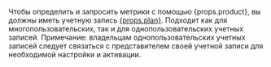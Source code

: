 <span>Чтобы определить и запросить метрики с помощью {props.product}, вы должны иметь учетную запись <a href="https://www.getdbt.com/pricing/">{props.plan}</a>. <a href="https://docs.getdbt.com/docs/cloud/about-cloud/access-regions-ip-addresses" target="_self"></a> Подходит как для многопользовательских, так и для однопользовательских учетных записей. Примечание: владельцам однопользовательских учетных записей следует связаться с представителем своей учетной записи для необходимой настройки и активации.</span><br /><br />